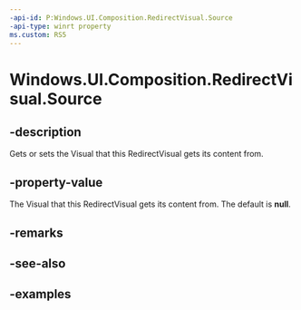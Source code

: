 ```yaml
---
-api-id: P:Windows.UI.Composition.RedirectVisual.Source
-api-type: winrt property
ms.custom: RS5
---
```


<!-- Property syntax.
public Visual Source { get;  set; }
-->

# Windows.UI.Composition.RedirectVisual.Source

## -description

Gets or sets the Visual that this RedirectVisual gets its content from.

## -property-value

The Visual that this RedirectVisual gets its content from. The default is **null**.

## -remarks

## -see-also

## -examples

